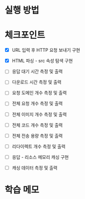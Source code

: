 # 실행 방법

# 체크포인트

- [x] URL 입력 후 HTTP 요청 보내기 구현

- [x] HTML 파싱 - src 속성 탐색 구현

- [ ] 응답 대기 시간 측정 및 출력

- [ ] 다운로드 시간 측정 및 출력

- [ ] 요청 도메인 개수 측정 및 출력

- [ ] 전체 요청 개수 측정 및 출력

- [ ] 전체 이미지 개수 측정 및 출력

- [ ] 전체 코드 개수 측정 및 출력

- [ ] 전체 전송 용량 측정 및 출력

- [ ] 리다이렉트 개수 측정 및 출력

- [ ] 응답 - 리소스 메모리 캐싱 구현

- [ ] 캐싱 데이터 측정 및 출력

# 학습 메모
